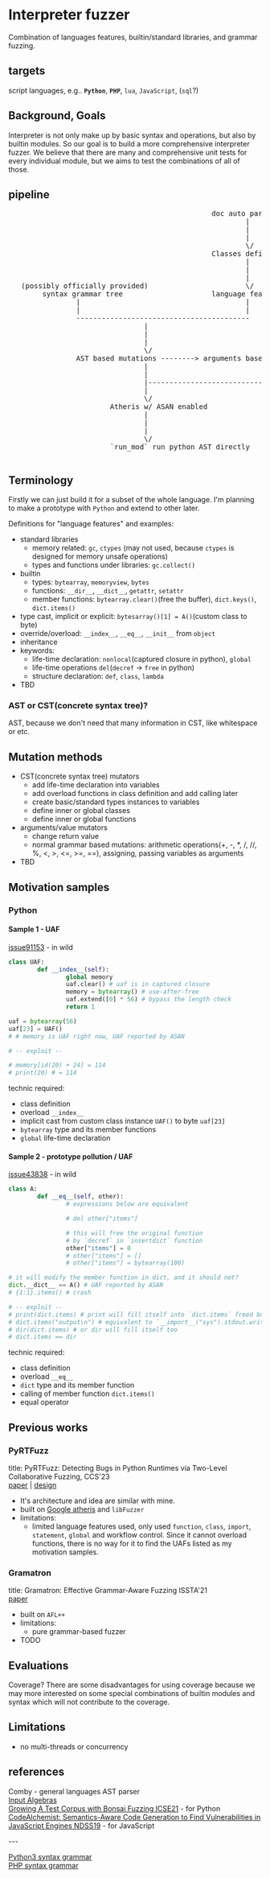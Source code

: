 # Interpreter fuzzer
Combination of languages features, builtin/standard libraries, and grammar fuzzing.  

## targets
script languages, e.g.. **`Python`**, **`PHP`**, `lua`, `JavaScript`, (`sql`?)

## Background, Goals
Interpreter is not only make up by basic syntax and operations, but also by builtin modules. So our goal is to build a more comprehensive interpreter fuzzer.
We believe that there are many and comprehensive unit tests for every individual module, but we aims to test the combinations of all of those.

## pipeline
<pre>
                                                doc auto parse?
                                                        |
                                                        |
                                                        |
                                                        \/
                                                Classes definitions
                                                        |
                                                        |
                                                        |
   (possibly officially provided)                       \/
        syntax grammar tree                     language features
                |                                       |
                |                                       |
                -----------------------------------------
                                |
                                |
                                |
                                \/
                AST based mutations --------> arguments based mutations
                                |                           |
                                |                           |
                                |----------------------------
                                |
                                \/
                        Atheris w/ ASAN enabled
                                |
                                |
                                |
                                \/
                        `run_mod` run python AST directly

</pre>
## Terminology
Firstly we can just build it for a subset of the whole language. I'm planning to make a prototype with `Python` and extend to other later.

Definitions for "language features" and examples:
- standard libraries
  - memory related: `gc`, `ctypes` (may not used, because `ctypes` is designed for memory unsafe operations)
  - types and functions under libraries: `gc.collect()`
- builtin
  - types: `bytearray`, `memoryview`, `bytes`
  - functions: `__dir__`, `__dict__`, `getattr`, `setattr`
  - member functions: `bytearray.clear()`(free the buffer), `dict.keys()`, `dict.items()`
- type cast, implicit or explicit: `bytesarray()[1] = A()`(custom class to byte)
- override/overload: `__index__`, `__eq__`, `__init__` from `object`
- inheritance
- keywords:
  - life-time declaration: `nonlocal`(captured closure in python), `global`
  - life-time operations `del`(`decref` -> `free` in python)
  - structure declaration: `def`, `class`, `lambda`
- TBD

### AST or CST(concrete syntax tree)?
AST, because we don't need that many information in CST, like whitespace or etc.

## Mutation methods
- CST(concrete syntax tree) mutators
  - add life-time declaration into variables
  - add overload functions in class definition and add calling later
  - create basic/standard types instances to variables
  - define inner or global classes
  - define inner or global functions
- arguments/value mutators
  - change return value
  - normal grammar based mutations: arithmetic operations(+, -, *, /, //, %, <, >, <=, >=, ==), assigning, passing variables as arguments
- TBD

## Motivation samples
### Python
#### Sample 1 - UAF
[issue91153](https://github.com/python/cpython/issues/91153) - in wild
```python
class UAF:
        def __index__(self):
                global memory
                uaf.clear() # uaf is in captured closure
                memory = bytearray() # use-after-free
                uaf.extend([0] * 56) # bypass the length check
                return 1

uaf = bytearray(56)
uaf[23] = UAF()
# # memory is UAF right now, UAF reported by ASAN

# -- exploit --

# memory[id(20) + 24] = 114
# print(20) # = 114

```
technic required:
- class definition
- overload `__index__`
- implicit cast from custom class instance `UAF()` to byte `uaf[23]`
- `bytearray` type and its member functions
- `global` life-time declaration

#### Sample 2 - prototype pollution / UAF
[issue43838](https://bugs.python.org/issue43838) - in wild
```python
class A:
        def __eq__(self, other):
                # expressions below are equivalent

                # del other["items"]

                # this will free the original function
                # by `decref` in `insertdict` function
                other["items"] = 0
                # other["items"] = []
                # other["items"] = bytearray(100)

# it will modify the member function in dict, and it should not?
dict.__dict__ == A() # UAF reported by ASAN
# {1:1}.items() # crash

# -- exploit --
# print(dict.items) # print will fill itself into `dict.items` freed buffer
# dict.items("output\n") # equivalent to `__import__("sys").stdout.write`
# dir(dict.items) # or dir will fill itself too
# dict.items == dir

```
technic required:
- class definition
- overload `__eq__`
- `dict` type and its member function
- calling of member function `dict.items()`
- equal operator

<!--
### PHP and other
TODO
-->

## Previous works
### PyRTFuzz
title: PyRTFuzz: Detecting Bugs in Python Runtimes via Two-Level Collaborative Fuzzing, CCS'23  
[paper](https://dl.acm.org/doi/pdf/10.1145/3576915.3623166) | [design](https://github.com/awen-li/PyRTFuzz/blob/master/documents/design1.0.pdf)  
- It's architecture and idea are similar with mine.
- built on [Google atheris](https://github.com/google/atheris) and `libFuzzer`
- limitations:
  - limited language features used, only used `function`, `class`, `import`, `statement`, `global` and workflow control. Since it cannot overload functions, there is no way for it to find the UAFs listed as my motivation samples.

### Gramatron
title: Gramatron: Effective Grammar-Aware Fuzzing ISSTA'21  
[paper](https://hexhive.epfl.ch/publications/files/21ISSTA.pdf)  
- built on `AFL++`
- limitations:
  - pure grammar-based fuzzer
- TODO

## Evaluations
Coverage?
There are some disadvantages for using coverage because we may more interested on some special combinations of builtin modules and syntax which will not contribute to the coverage.

## Limitations
- no multi-threads or concurrency

## references
Comby - general languages AST parser  
[Input Algebras](https://publications.cispa.saarland/3208/7/gopinath2021input.pdf)  
[Growing A Test Corpus with Bonsai Fuzzing ICSE21](https://rohan.padhye.org/files/bonsai-icse21.pdf) - for Python  
[CodeAlchemist: Semantics-Aware Code Generation to Find Vulnerabilities in JavaScript Engines NDSS19](https://www.ndss-symposium.org/wp-content/uploads/2019/02/ndss2019_05A-5_Han_paper.pdf) - for JavaScript

\-\-\-

[Python3 syntax grammar](https://docs.python.org/3/reference/grammar.html)  
[PHP syntax grammar](https://github.com/php/php-langspec/blob/master/spec/19-grammar.md)